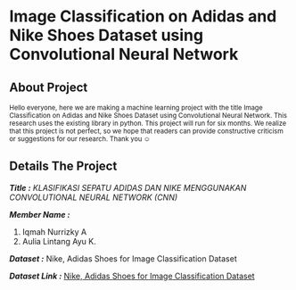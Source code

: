 # **Image Classification on Adidas and Nike Shoes Dataset using Convolutional Neural Network**

## About Project
<sub>Hello everyone, here we are making a machine learning project with the title Image Classification on Adidas and Nike Shoes Dataset using Convolutional Neural Network. This research uses the existing library in python. This project will run for six months. We realize that this project is not perfect, so we hope that readers can provide constructive criticism or suggestions for our research. Thank you ☺️ </sub>

## Details The Project
***Title :***
  _KLASIFIKASI SEPATU ADIDAS DAN NIKE MENGGUNAKAN CONVOLUTIONAL NEURAL NETWORK (CNN)_

***Member Name :***
  1. Iqmah Nurrizky A
  2. Aulia Lintang Ayu K.
  
***Dataset :***
  Nike, Adidas Shoes for Image Classification Dataset
  
***Dataset Link :***
  [Nike, Adidas Shoes for Image Classification Dataset](https://www.kaggle.com/datasets/ifeanyinneji/nike-adidas-shoes-for-image-classification-dataset)
